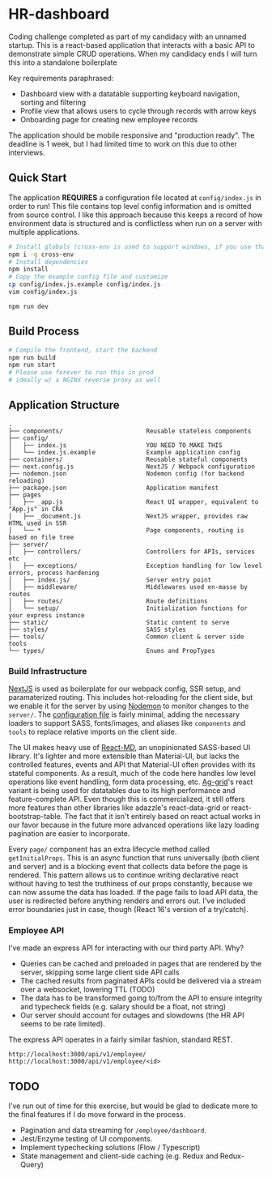 # HR-dashboard

Coding challenge completed as part of my candidacy with an unnamed startup. This is a react-based application that interacts with a basic API to demonstrate simple CRUD operations. When my candidacy ends I will turn this into a standalone boilerplate

Key requirements paraphrased:
- Dashboard view with a datatable supporting keyboard navigation, sorting and filtering
- Profile view that allows users to cycle through records with arrow keys
- Onboarding page for creating new employee records

The application should be mobile responsive and "production ready". The deadline is 1 week, but I had limited time to work on this due to other interviews.

## Quick Start

The application **REQUIRES** a configuration file located at `config/index.js` in order to run! This file contains top level config information and is omitted from source control. I like this approach because this keeps a record of how environment data is structured and is conflictless when run on a server with multiple applications.

```bash
# Install globals (cross-env is used to support windows, if you use that)
npm i -g cross-env
# Install dependencies
npm install
# Copy the example config file and customize
cp config/index.js.example config/index.js
vim config/index.js
```
```
npm run dev
```

## Build Process

```bash
# Compile the frontend, start the backend
npm run build
npm run start
# Please use forever to run this in prod
# ideally w/ a NGINX reverse proxy as well
```

## Application Structure

```raw
.
├── components/                       Reusable stateless components
├── config/
│   ├── index.js                      YOU NEED TO MAKE THIS
│   └── index.js.example              Example application config
├── containers/                       Reusable stateful components
├── next.config.js                    NextJS / Webpack configuration
├── nodemon.json                      Nodemon config (for backend reloading)
├── package.json                      Application manifest
├── pages
│   ├── _app.js                       React UI wrapper, equivalent to "App.js" in CRA
│   ├── _document.js                  NextJS wrapper, provides raw HTML used in SSR
│   └── *                             Page components, routing is based on file tree
├── server/
│   ├── controllers/                  Controllers for APIs, services etc
│   ├── exceptions/                   Exception handling for low level errors, process hardening
│   ├── index.js/                     Server entry point
│   ├── middleware/                   Middlewares used en-masse by routes
│   ├── routes/                       Route definitions
│   └── setup/                        Initialization functions for your express instance
├── static/                           Static content to serve
├── styles/                           SASS styles
├── tools/                            Common client & server side tools
└── types/                            Enums and PropTypes
```

### Build Infrastructure

[NextJS](https://nextjs.org) is used as boilerplate for our webpack config, SSR setup, and paramaterized routing. This includes hot-reloading for the client side, but we enable it for the server by using [Nodemon](https://github.com/remy/nodemon) to monitor changes to the `server/`. The [configuration file](next.js.config) is fairly minimal, adding the necessary loaders to support SASS, fonts/images, and aliases like `components` and `tools` to replace relative imports on the client side.

The UI makes heavy use of [React-MD](https://react-md.mlaursen.com), an unopinionated SASS-based UI library. It's lighter and more extensible than Material-UI, but lacks the controlled features, events and API that Material-UI often provides with its stateful components. As a result, much of the code here handles low level operations like event handling, form data processing, etc.
[Ag-grid](https://www.ag-grid.com/react-getting-started/)'s react variant is being used for datatables due to its high performance and feature-complete API. Even though this is commercialized, it still offers more features than other libraries like adazzle's react-data-grid or react-bootstrap-table. The fact that it isn't entirely based on react actual works in our favor because in the future more advanced operations like lazy loading pagination are easier to incorporate.

Every `page/` component has an extra lifecycle method called `getInitialProps`. This is an async function that runs universally (both client and server) and is a blocking event that collects data before the page is rendered. This pattern allows us to continue writing declarative react without having to test the truthiness of our props constantly, because we can now assume the data has loaded. If the page fails to load API data, the user is redirected before anything renders and errors out. I've included error boundaries just in case, though (React 16's version of a try/catch).

### Employee API

I've made an express API for interacting with our third party API. Why?
- Queries can be cached and preloaded in pages that are rendered by the server, skipping some large client side API calls
- The cached results from paginated APIs could be delivered via a stream over a websocket, lowering TTL (TODO)
- The data has to be transformed going to/from the API to ensure integrity and typecheck fields (e.g. salary should be a float, not string)
- Our server should account for outages and slowdowns (the HR API seems to be rate limited).

The express API operates in a fairly similar fashion, standard REST.

```raw
http://localhost:3000/api/v1/employee/
http://localhost:3000/api/v1/employee/<id>
```

## TODO

I've run out of time for this exercise, but would be glad to dedicate more to the final features if I do move forward in the process.

- Pagination and data streaming for `/employee/dashboard`.
- Jest/Enzyme testing of UI components.
- Implement typechecking solutions (Flow / Typescript)
- State management and client-side caching (e.g. Redux and Redux-Query)
